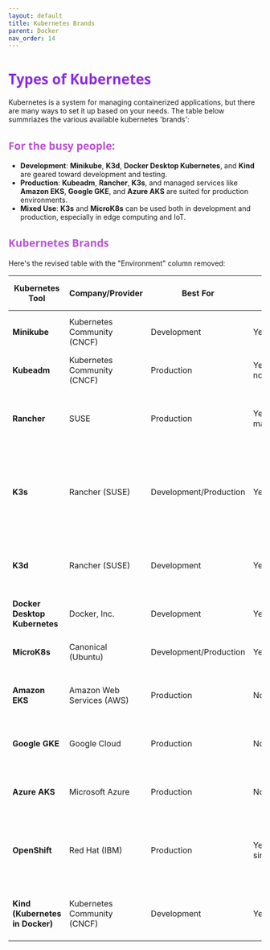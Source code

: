 ```yaml
---
layout: default
title: Kubernetes Brands
parent: Docker
nav_order: 14
---
```


# <span style="color: blueviolet;Font-family: Segoe UI, sans-serif;">Types of Kubernetes</span>

Kubernetes is a system for managing containerized applications, but there are many ways to set it up based on your needs. The table below summriazes the various available kubernetes 'brands':

## <span style="color: MediumOrchid;Font-family: Segoe UI, sans-serif;">**For the busy people:**</span>
- **Development**: **Minikube**, **K3d**, **Docker Desktop Kubernetes**, and **Kind** are geared toward development and testing.
- **Production**: **Kubeadm**, **Rancher**, **K3s**, and managed services like **Amazon EKS**, **Google GKE**, and **Azure AKS** are suited for production environments.
- **Mixed Use**: **K3s** and **MicroK8s** can be used both in development and production, especially in edge computing and IoT.

## <span style="color: MediumOrchid;Font-family: Segoe UI, sans-serif;">**Kubernetes Brands**<span>

Here's the revised table with the "Environment" column removed:

| **Kubernetes Tool** | **Company/Provider** | **Best For** | **Single Machine Setup** | **Multi-Machine Setup** | **Used By** |
|----------------------|----------------------|--------------|--------------------------|-------------------------|-------------|
| **Minikube** | Kubernetes Community (CNCF) | Development | Yes | No | Individual developers, small startups. |
| **Kubeadm** | Kubernetes Community (CNCF) | Production | Yes (single node) | Yes | Enterprises, cloud service providers. |
| **Rancher** | SUSE | Production | Yes (for management) | Yes | Enterprises, companies managing multi-cloud or hybrid environments. |
| **K3s** | Rancher (SUSE) | Development/Production | Yes | Yes | IoT companies, edge computing solutions, small and medium enterprises. |
| **K3d** | Rancher (SUSE) | Development | Yes | No | Developers, small companies for testing multi-node setups. |
| **Docker Desktop Kubernetes** | Docker, Inc. | Development | Yes | No | Developers using Docker, small teams. |
| **MicroK8s** | Canonical (Ubuntu) | Development/Production | Yes | Yes | IoT and edge computing companies, startups. |
| **Amazon EKS** | Amazon Web Services (AWS) | Production | No | Yes | Large enterprises, companies using AWS. |
| **Google GKE** | Google Cloud | Production | No | Yes | Large enterprises, companies using Google Cloud. |
| **Azure AKS** | Microsoft Azure | Production | No | Yes | Enterprises, companies using Azure services. |
| **OpenShift** | Red Hat (IBM) | Production | Yes (for single node) | Yes | Enterprises needing integrated CI/CD, large companies in regulated industries. |
| **Kind (Kubernetes in Docker)** | Kubernetes Community (CNCF) | Development | Yes | No | Developers, CI/CD pipelines in tech companies. |
